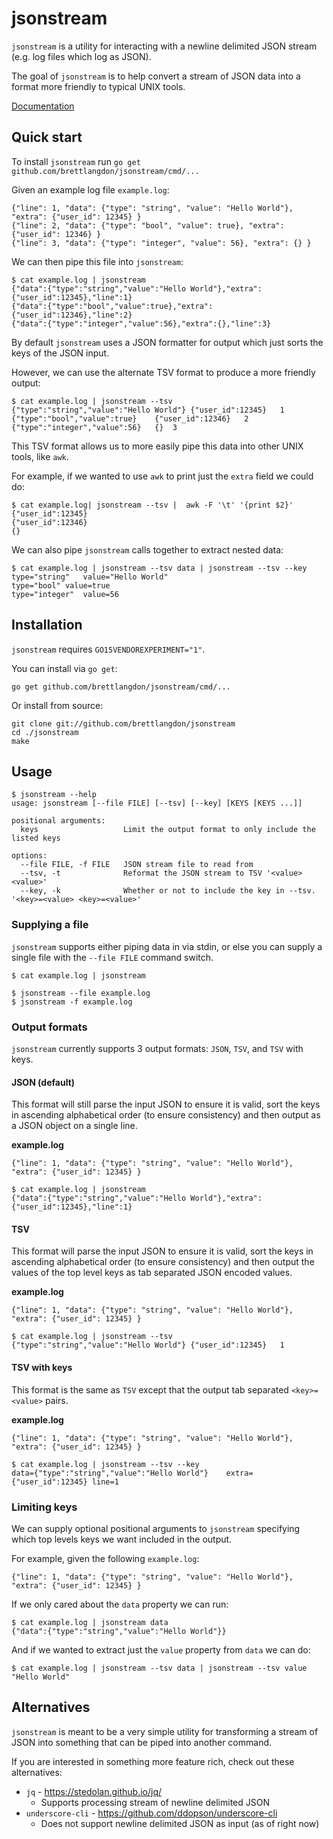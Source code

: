 jsonstream
==========
`jsonstream` is a utility for interacting with a newline delimited JSON stream (e.g. log files which log as JSON).

The goal of `jsonstream` is to help convert a stream of JSON data into a format more friendly to typical UNIX tools.

[Documentation](https://godoc.org/github.com/brettlangdon/jsonstream)

## Quick start
To install `jsonstream` run `go get github.com/brettlangdon/jsonstream/cmd/...`

Given an example log file `example.log`:
```
{"line": 1, "data": {"type": "string", "value": "Hello World"}, "extra": {"user_id": 12345} }
{"line": 2, "data": {"type": "bool", "value": true}, "extra": {"user_id": 12346} }
{"line": 3, "data": {"type": "integer", "value": 56}, "extra": {} }
```

We can then pipe this file into `jsonstream`:

```
$ cat example.log | jsonstream
{"data":{"type":"string","value":"Hello World"},"extra":{"user_id":12345},"line":1}
{"data":{"type":"bool","value":true},"extra":{"user_id":12346},"line":2}
{"data":{"type":"integer","value":56},"extra":{},"line":3}
```

By default `jsonstream` uses a JSON formatter for output which just sorts the keys of the JSON input.

However, we can use the alternate TSV format to produce a more friendly output:

```
$ cat example.log | jsonstream --tsv
{"type":"string","value":"Hello World"}	{"user_id":12345}	1
{"type":"bool","value":true}	{"user_id":12346}	2
{"type":"integer","value":56}	{}	3
```

This TSV format allows us to more easily pipe this data into other UNIX tools, like `awk`.

For example, if we wanted to use `awk` to print just the `extra` field we could do:
```
$ cat example.log| jsonstream --tsv |  awk -F '\t' '{print $2}'
{"user_id":12345}
{"user_id":12346}
{}
```

We can also pipe `jsonstream` calls together to extract nested data:

```
$ cat example.log | jsonstream --tsv data | jsonstream --tsv --key
type="string"	value="Hello World"
type="bool"	value=true
type="integer"	value=56
```


## Installation
`jsonstream` requires `GO15VENDOREXPERIMENT="1"`.

You can install via `go get`:

```
go get github.com/brettlangdon/jsonstream/cmd/...
```

Or install from source:

```
git clone git://github.com/brettlangdon/jsonstream
cd ./jsonstream
make
```

## Usage
```
$ jsonstream --help
usage: jsonstream [--file FILE] [--tsv] [--key] [KEYS [KEYS ...]]

positional arguments:
  keys                   Limit the output format to only include the listed keys

options:
  --file FILE, -f FILE   JSON stream file to read from
  --tsv, -t              Reformat the JSON stream to TSV '<value>	<value>'
  --key, -k              Whether or not to include the key in --tsv. '<key>=<value>	<key>=<value>'
```

### Supplying a file
`jsonstream` supports either piping data in via stdin, or else you can supply a single file with the `--file FILE` command switch.

```
$ cat example.log | jsonstream
```

```
$ jsonstream --file example.log
$ jsonstream -f example.log
```

### Output formats
`jsonstream` currently supports 3 output formats: `JSON`, `TSV`, and `TSV` with keys.

#### JSON (default)
This format will still parse the input JSON to ensure it is valid, sort the keys in ascending alphabetical order (to ensure consistency) and then output as a JSON object on a single line.

**example.log**
```
{"line": 1, "data": {"type": "string", "value": "Hello World"}, "extra": {"user_id": 12345} }
```

```
$ cat example.log | jsonstream
{"data":{"type":"string","value":"Hello World"},"extra":{"user_id":12345},"line":1}
```

#### TSV
This format will parse the input JSON to ensure it is valid, sort the keys in ascending alphabetical order (to ensure consistency) and then output the values of the top level keys as tab separated JSON encoded values.

**example.log**
```
{"line": 1, "data": {"type": "string", "value": "Hello World"}, "extra": {"user_id": 12345} }
```

```
$ cat example.log | jsonstream --tsv
{"type":"string","value":"Hello World"}	{"user_id":12345}	1
```

#### TSV with keys
This format is the same as `TSV` except that the output tab separated `<key>=<value>` pairs.


**example.log**
```
{"line": 1, "data": {"type": "string", "value": "Hello World"}, "extra": {"user_id": 12345} }
```

```
$ cat example.log | jsonstream --tsv --key
data={"type":"string","value":"Hello World"}	extra={"user_id":12345}	line=1
```

### Limiting keys
We can supply optional positional arguments to `jsonstream` specifying which top levels keys we want included in the output.

For example, given the following `example.log`:
```
{"line": 1, "data": {"type": "string", "value": "Hello World"}, "extra": {"user_id": 12345} }
```

If we only cared about the `data` property we can run:

```
$ cat example.log | jsonstream data
{"data":{"type":"string","value":"Hello World"}}
```

And if we wanted to extract just the `value` property from `data` we can do:

```
$ cat example.log | jsonstream --tsv data | jsonstream --tsv value
"Hello World"
```

## Alternatives
`jsonstream` is meant to be a very simple utility for transforming a stream of JSON into something that can be piped into another command.

If you are interested in something more feature rich, check out these alternatives:
* `jq` - https://stedolan.github.io/jq/
    * Supports processing stream of newline delimited JSON
* `underscore-cli` - https://github.com/ddopson/underscore-cli
    * Does not support newline delimited JSON as input (as of right now)
